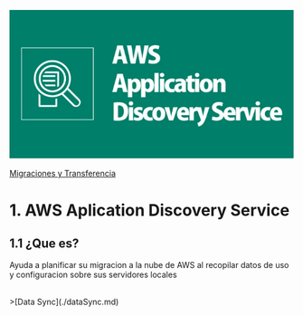 ![Aplication Discovery Service](../00_assets/Migraciones%20y%20Transferencias/aplicationDiscoveryService.png)

[Migraciones y Transferencia](../12-MigracionesyTransferencias/)

# 1. AWS Aplication Discovery Service

## 1.1 ¿Que es?

Ayuda a planificar su migracion a la nube de AWS al recopilar datos de uso y configuracion sobre sus servidores locales

<br>
>[Data Sync](./dataSync.md)